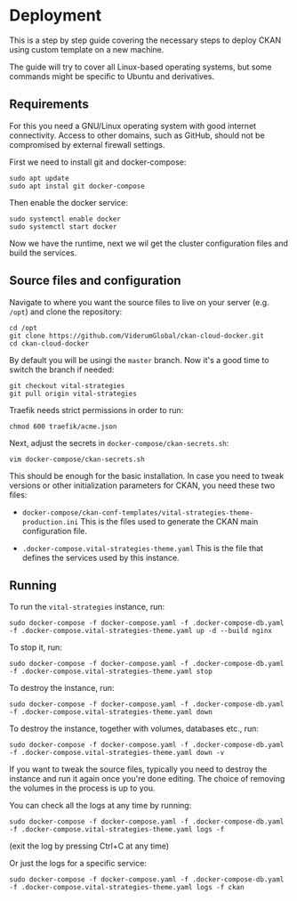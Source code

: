 # Deployment

This is a step by step guide covering the necessary steps to deploy CKAN using custom template on a new machine.

The guide will try to cover all Linux-based operating systems, but some commands might be specific to Ubuntu and derivatives.


## Requirements

For this you need a GNU/Linux operating system with good internet connectivity. Access to other domains, such as GitHub, should not be compromised by external firewall settings.

First we need to install git and docker-compose:

```
sudo apt update
sudo apt instal git docker-compose
```

Then enable the docker service:

```
sudo systemctl enable docker
sudo systemctl start docker
```

Now we have the runtime, next we wil get the cluster configuration files and build the services.

## Source files and configuration

Navigate to where you want the source files to live on your server (e.g. `/opt`) and clone the repository:

```
cd /opt
git clone https://github.com/ViderumGlobal/ckan-cloud-docker.git
cd ckan-cloud-docker
```

By default you will be usingi the `master` branch. Now it's a good time to switch the branch if needed:

```
git checkout vital-strategies
git pull origin vital-strategies
```

Traefik needs strict permissions in order to run:

```
chmod 600 traefik/acme.json
```

Next, adjust the secrets in `docker-compose/ckan-secrets.sh`:

```
vim docker-compose/ckan-secrets.sh
```

This should be enough for the basic installation. In case you need to tweak versions or other initialization parameters for CKAN, you need these two files:

* `docker-compose/ckan-conf-templates/vital-strategies-theme-production.ini`
  This is the files used to generate the CKAN main configuration file.
  
* `.docker-compose.vital-strategies-theme.yaml`
  This is the file that defines the services used by this instance.
  

## Running

To run the `vital-strategies` instance, run:

```
sudo docker-compose -f docker-compose.yaml -f .docker-compose-db.yaml -f .docker-compose.vital-strategies-theme.yaml up -d --build nginx
```

To stop it, run:
```
sudo docker-compose -f docker-compose.yaml -f .docker-compose-db.yaml -f .docker-compose.vital-strategies-theme.yaml stop
```

To destroy the instance, run:
```
sudo docker-compose -f docker-compose.yaml -f .docker-compose-db.yaml -f .docker-compose.vital-strategies-theme.yaml down
```

To destroy the instance, together with volumes, databases etc., run:
```
sudo docker-compose -f docker-compose.yaml -f .docker-compose-db.yaml -f .docker-compose.vital-strategies-theme.yaml down -v
```


If you want to tweak the source files, typically you need to destroy the instance and run it again once you're done editing. The choice of removing the volumes in the process is up to you.

You can check all the logs at any time by running:

```
sudo docker-compose -f docker-compose.yaml -f .docker-compose-db.yaml -f .docker-compose.vital-strategies-theme.yaml logs -f
```
(exit the log by pressing Ctrl+C at any time)

Or just the logs for a specific service:

```
sudo docker-compose -f docker-compose.yaml -f .docker-compose-db.yaml -f .docker-compose.vital-strategies-theme.yaml logs -f ckan
```
